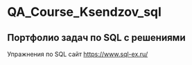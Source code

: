 # QA_Course_Ksendzov_sql
## Портфолио задач по SQL с решениями 
Упражнения по SQL сайт https://www.sql-ex.ru/
